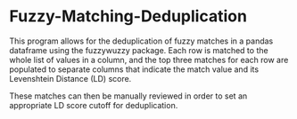 # Fuzzy-Matching-Deduplication

This program allows for the deduplication of fuzzy matches in a pandas dataframe using the fuzzywuzzy package. Each row is matched to the whole list of values in a column, and the top three matches for each row are populated to separate columns that indicate the match value and its Levenshtein Distance (LD) score.

These matches can then be manually reviewed in order to set an appropriate LD score cutoff for deduplication. 
